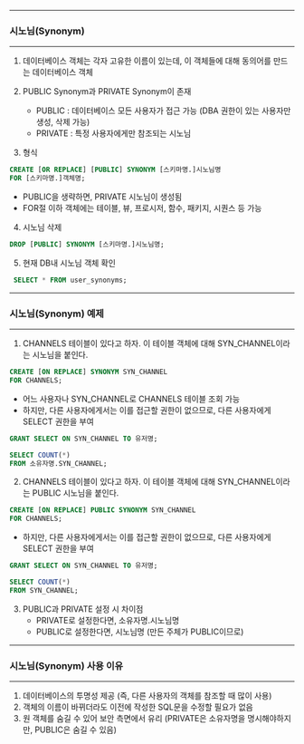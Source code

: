 -----
### 시노님(Synonym)
-----
1. 데이터베이스 객체는 각자 고유한 이름이 있는데, 이 객체들에 대해 동의어를 만드는 데이터베이스 객체
2. PUBLIC Synonym과 PRIVATE Synonym이 존재
   - PUBLIC : 데이터베이스 모든 사용자가 접근 가능 (DBA 권한이 있는 사용자만 생성, 삭제 가능)
   - PRIVATE : 특정 사용자에게만 참조되는 시노님
     
3. 형식
```sql
CREATE [OR REPLACE] [PUBLIC] SYNONYM [스키마명.]시노님명
FOR [스키마명.]객체명;
```

  - PUBLIC을 생략하면, PRIVATE 시노님이 생성됨
  - FOR절 이하 객체에는 테이블, 뷰, 프로시저, 함수, 패키지, 시퀀스 등 가능

4. 시노님 삭제
```sql
DROP [PUBLIC] SYNONYM [스키마명.]시노님명;
```
5. 현재 DB내 시노님 객체 확인
```sql
 SELECT * FROM user_synonyms;
```

-----
### 시노님(Synonym) 예제
-----
1. CHANNELS 테이블이 있다고 하자. 이 테이블 객체에 대해 SYN_CHANNEL이라는 시노님을 붙인다.
```sql
CREATE [ON REPLACE] SYNONYM SYN_CHANNEL
FOR CHANNELS;
```
  - 어느 사용자나 SYN_CHANNEL로 CHANNELS 테이블 조회 가능
  - 하지만, 다른 사용자에게서는 이를 접근할 권한이 없으므로, 다른 사용자에게 SELECT 권한을 부여
    
```sql
GRANT SELECT ON SYN_CHANNEL TO 유저명;
```
```sql
SELECT COUNT(*)
FROM 소유자명.SYN_CHANNEL;
```

2. CHANNELS 테이블이 있다고 하자. 이 테이블 객체에 대해 SYN_CHANNEL이라는 PUBLIC 시노님을 붙인다.
```sql
CREATE [ON REPLACE] PUBLIC SYNONYM SYN_CHANNEL
FOR CHANNELS;
```
  - 하지만, 다른 사용자에게서는 이를 접근할 권한이 없으므로, 다른 사용자에게 SELECT 권한을 부여
    
```sql
GRANT SELECT ON SYN_CHANNEL TO 유저명;
```
```sql
SELECT COUNT(*)
FROM SYN_CHANNEL;
```

3. PUBLIC과 PRIVATE 설정 시 차이점
   - PRIVATE로 설정한다면, 소유자명.시노님명
   - PUBLIC로 설정한다면, 시노님명 (만든 주체가 PUBLIC이므로)


-----
### 시노님(Synonym) 사용 이유
-----
1. 데이터베이스의 투명성 제공 (즉, 다른 사용자의 객체를 참조할 때 많이 사용)
2. 객체의 이름이 바뀌더라도 이전에 작성한 SQL문을 수정할 필요가 없음
3. 원 객체를 숨길 수 있어 보안 측면에서 유리 (PRIVATE은 소유자명을 명시해야하지만, PUBLIC은 숨길 수 있음)
